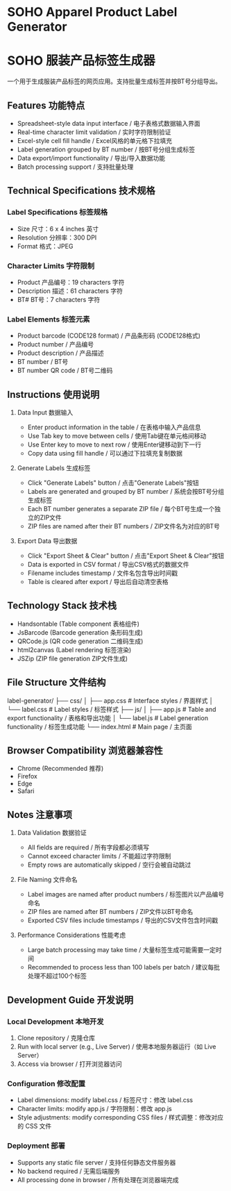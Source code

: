 # SOHO Apparel Product Label Generator
# SOHO 服装产品标签生成器

一个用于生成服装产品标签的网页应用。支持批量生成标签并按BT号分组导出。

## Features 功能特点

- Spreadsheet-style data input interface / 电子表格式数据输入界面
- Real-time character limit validation / 实时字符限制验证
- Excel-style cell fill handle / Excel风格的单元格下拉填充
- Label generation grouped by BT number / 按BT号分组生成标签
- Data export/import functionality / 导出/导入数据功能
- Batch processing support / 支持批量处理

## Technical Specifications 技术规格

### Label Specifications 标签规格
- Size 尺寸：6 x 4 inches 英寸
- Resolution 分辨率：300 DPI
- Format 格式：JPEG

### Character Limits 字符限制
- Product 产品编号：19 characters 字符
- Description 描述：61 characters 字符
- BT# BT号：7 characters 字符

### Label Elements 标签元素
- Product barcode (CODE128 format) / 产品条形码 (CODE128格式)
- Product number / 产品编号
- Product description / 产品描述
- BT number / BT号
- BT number QR code / BT号二维码

## Instructions 使用说明

1. Data Input 数据输入
   - Enter product information in the table / 在表格中输入产品信息
   - Use Tab key to move between cells / 使用Tab键在单元格间移动
   - Use Enter key to move to next row / 使用Enter键移动到下一行
   - Copy data using fill handle / 可以通过下拉填充复制数据

2. Generate Labels 生成标签
   - Click "Generate Labels" button / 点击"Generate Labels"按钮
   - Labels are generated and grouped by BT number / 系统会按BT号分组生成标签
   - Each BT number generates a separate ZIP file / 每个BT号生成一个独立的ZIP文件
   - ZIP files are named after their BT numbers / ZIP文件名为对应的BT号

3. Export Data 导出数据
   - Click "Export Sheet & Clear" button / 点击"Export Sheet & Clear"按钮
   - Data is exported in CSV format / 导出CSV格式的数据文件
   - Filename includes timestamp / 文件名包含导出时间戳
   - Table is cleared after export / 导出后自动清空表格

## Technology Stack 技术栈

- Handsontable (Table component 表格组件)
- JsBarcode (Barcode generation 条形码生成)
- QRCode.js (QR code generation 二维码生成)
- html2canvas (Label rendering 标签渲染)
- JSZip (ZIP file generation ZIP文件生成)

## File Structure 文件结构

label-generator/
├── css/
│ ├── app.css # Interface styles / 界面样式
│ └── label.css # Label styles / 标签样式
├── js/
│ ├── app.js # Table and export functionality / 表格和导出功能
│ └── label.js # Label generation functionality / 标签生成功能
└── index.html # Main page / 主页面

## Browser Compatibility 浏览器兼容性

- Chrome (Recommended 推荐)
- Firefox
- Edge
- Safari

## Notes 注意事项

1. Data Validation 数据验证
   - All fields are required / 所有字段都必须填写
   - Cannot exceed character limits / 不能超过字符限制
   - Empty rows are automatically skipped / 空行会被自动跳过

2. File Naming 文件命名
   - Label images are named after product numbers / 标签图片以产品编号命名
   - ZIP files are named after BT numbers / ZIP文件以BT号命名
   - Exported CSV files include timestamps / 导出的CSV文件包含时间戳

3. Performance Considerations 性能考虑
   - Large batch processing may take time / 大量标签生成可能需要一定时间
   - Recommended to process less than 100 labels per batch / 建议每批处理不超过100个标签

## Development Guide 开发说明

### Local Development 本地开发
1. Clone repository / 克隆仓库
2. Run with local server (e.g., Live Server) / 使用本地服务器运行（如 Live Server）
3. Access via browser / 打开浏览器访问

### Configuration 修改配置
- Label dimensions: modify label.css / 标签尺寸：修改 label.css
- Character limits: modify app.js / 字符限制：修改 app.js
- Style adjustments: modify corresponding CSS files / 样式调整：修改对应的 CSS 文件

### Deployment 部署
- Supports any static file server / 支持任何静态文件服务器
- No backend required / 无需后端服务
- All processing done in browser / 所有处理在浏览器端完成